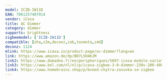 ```yaml
---
model: ICZB-IW11D
EAN: 7061257407014
vendor: iCasa
title: AC Dimmer
category: dimmer
supports: brightness
zigbeemodel: ['ICZB-IW11D']
compatible: [zha,z2m,deconz,iob,tasmota,z4d]
deconz: 1124
mlink: https://www.icasa.io/product-page/ac-dimmer?lang=en
link: https://www.amazon.de/dp/B07L5H4KJM
link2: https://www.domadoo.fr/en/peripheriques/5697-icasa-module-variateur-400w-zigbee-7061257407014.html
link3: https://www.bol.com/nl/nl/p/icasa-zigbee-3-0-dimmer-230v-200-400w-3-draads-fase-afsnijding-compatible-met-zigbee-3-0-gateway/9200000103163310/
link4: https://www.homebrainz.shop/p/bseed-chytra-zasuvka-se-zigbee
---
```

